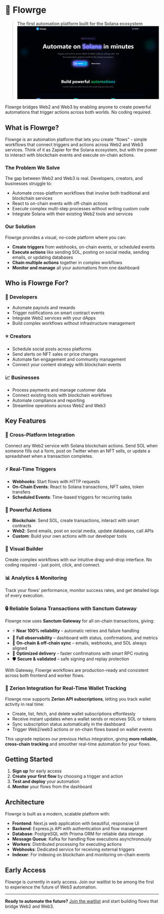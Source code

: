 # 🌊 Flowrge

> **The first automation platform built for the Solana ecosystem**
![Alt text](./image.png "Optional title text")

Flowrge bridges Web2 and Web3 by enabling anyone to create powerful automations that trigger actions across both worlds. No coding required.


## What is Flowrge?

Flowrge is an automation platform that lets you create "flows" - simple workflows that connect triggers and actions across Web2 and Web3 services. Think of it as Zapier for the Solana ecosystem, but with the power to interact with blockchain events and execute on-chain actions.

### The Problem We Solve

The gap between Web2 and Web3 is real. Developers, creators, and businesses struggle to:
- Automate cross-platform workflows that involve both traditional and blockchain services
- React to on-chain events with off-chain actions
- Execute complex multi-step processes without writing custom code
- Integrate Solana with their existing Web2 tools and services

### Our Solution

Flowrge provides a visual, no-code platform where you can:
- **Create triggers** from webhooks, on-chain events, or scheduled events
- **Execute actions** like sending SOL, posting on social media, sending emails, or updating databases
- **Chain multiple actions** together in complex workflows
- **Monitor and manage** all your automations from one dashboard

## Who is Flowrge For?

### 🚀 **Developers**
- Automate payouts and rewards
- Trigger notifications on smart contract events
- Integrate Web2 services with your dApps
- Build complex workflows without infrastructure management

### ⭐ **Creators**
- Schedule social posts across platforms
- Send alerts on NFT sales or price changes
- Automate fan engagement and community management
- Connect your content strategy with blockchain events

### 📈 **Businesses**
- Process payments and manage customer data
- Connect existing tools with blockchain workflows
- Automate compliance and reporting
- Streamline operations across Web2 and Web3

## Key Features

### 🔗 **Cross-Platform Integration**
Connect any Web2 service with Solana blockchain actions. Send SOL when someone fills out a form, post on Twitter when an NFT sells, or update a spreadsheet when a transaction completes.

### ⚡ **Real-Time Triggers**
- **Webhooks**: Start flows with HTTP requests
- **On-Chain Events**: React to Solana transactions, NFT sales, token transfers
- **Scheduled Events**: Time-based triggers for recurring tasks

### 🎯 **Powerful Actions**
- **Blockchain**: Send SOL, create transactions, interact with smart contracts
- **Web2**: Send emails, post on social media, update databases, call APIs
- **Custom**: Build your own actions with our developer tools

### 🎨 **Visual Builder**
Create complex workflows with our intuitive drag-and-drop interface. No coding required - just point, click, and connect.

### 📊 **Analytics & Monitoring**
Track your flows' performance, monitor success rates, and get detailed logs of every execution.

### 🔒 **Reliable Solana Transactions with Sanctum Gateway**
Flowrge now uses **Sanctum Gateway** for all on-chain transactions, giving:

- ⚡ **Near 100% reliability** – automatic retries and failure handling
- 👀 **Full observability** – dashboard with status, confirmations, and metrics
- 🧩 **On-chain & off-chain sync** – emails, webhooks, and SOL always aligned
- 🔄 **Optimized delivery** – faster confirmations with smart RPC routing
- 🛡️ **Secure & validated** – safe signing and replay protection

With Gateway, Flowrge workflows are production-ready and consistent across both frontend and worker flows.

### 🔔 **Zerion Integration for Real-Time Wallet Tracking**  

Flowrge now supports **Zerion API subscriptions**, letting you track wallet activity in real time:  

- Create, list, fetch, and delete wallet subscriptions effortlessly  
- Receive instant updates when a wallet sends or receives SOL or tokens  
- Sync subscription status automatically in the dashboard  
- Trigger Web2/web3 actions or on-chain flows based on wallet events  

This upgrade replaces our previous Helius integration, giving **more reliable, cross-chain tracking** and smoother real-time automation for your flows.  


## Getting Started

1. **Sign up** for early access
2. **Create your first flow** by choosing a trigger and action
3. **Test and deploy** your automation
4. **Monitor** your flows from the dashboard

## Architecture

Flowrge is built as a modern, scalable platform with:

- **Frontend**: Next.js web application with beautiful, responsive UI
- **Backend**: Express.js API with authentication and flow management
- **Database**: PostgreSQL with Prisma ORM for reliable data storage
- **Message Queue**: Kafka for handling flow executions asynchronously
- **Workers**: Distributed processing for executing actions
- **Webhooks**: Dedicated service for receiving external triggers
- **Indexer**: For indexing on blockchain and monitoring on-chain events

## Early Access

Flowrge is currently in early access. Join our waitlist to be among the first to experience the future of Web3 automation.

---

**Ready to automate the future?** [Join the waitlist](https://flowrge.xyz) and start building flows that bridge Web2 and Web3.
